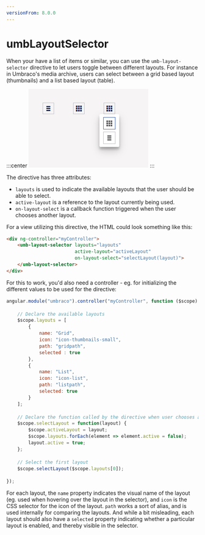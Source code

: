 ```yaml
---
versionFrom: 8.0.0
---
```



# umbLayoutSelector

When your have a list of items or similar, you can use the `umb-layout-selector` directive to let users toggle between different layouts. For instance in Umbraco's media archive, users can select between a grid based layout (thumbnails) and a list based layout (table).

:::center
![Example of the layout selector](images/umbLayoutSelector.png)
:::


The directive has three attributes:

- `layouts` is used to indicate the available layouts that the user should be able to select.
- `active-layout` is a reference to the layout currently being used.
- `on-layout-select` is a callback function triggered when the user chooses another layout.

For a view utilizing this directive, the HTML could look something like this:

```html
<div ng-controller="myController">
    <umb-layout-selector layouts="layouts"
                         active-layout="activeLayout"
                         on-layout-select="selectLayout(layout)">
    </umb-layout-selector>
</div>
```

For this to work, you'd also need a controller - eg. for initializing the different values to be used for the directive:

```js
angular.module("umbraco").controller("myController", function ($scope) {

    // Declare the available layouts
    $scope.layouts = [
        {
            name: "Grid",
            icon: "icon-thumbnails-small",
            path: "gridpath",
            selected : true
        },
        {
            name: "List",
            icon: "icon-list",
            path: "listpath",
            selected: true
        }
    ];

    // Declare the function called by the directive when user chooses another layout
    $scope.selectLayout = function(layout) {
        $scope.activeLayout = layout;
        $scope.layouts.forEach(element => element.active = false);
        layout.active = true;
    };

    // Select the first layout
    $scope.selectLayout($scope.layouts[0]);

});
```

For each layout, the `name` property indicates the visual name of the layout (eg. used when hovering over the layout in the selector), and `icon` is the CSS selector for the icon of the layout. `path` works a sort of alias, and is used internally for comparing the layouts. And while a bit misleading, each layout should also have a `selected` property indicating whether a particular layout is enabled, and thereby visible in the selector.
